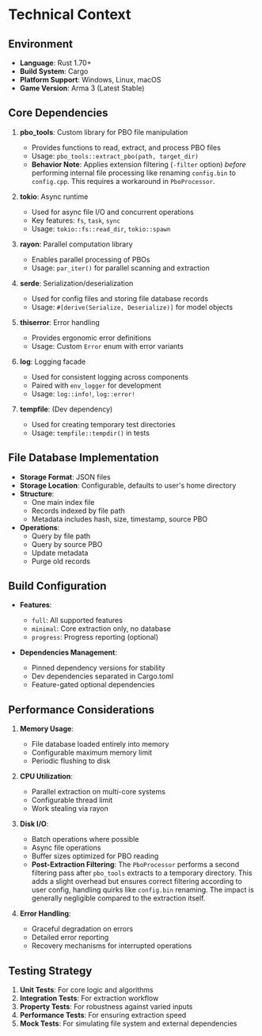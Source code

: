 # Technical Context

## Environment

- **Language**: Rust 1.70+
- **Build System**: Cargo
- **Platform Support**: Windows, Linux, macOS
- **Game Version**: Arma 3 (Latest Stable)

## Core Dependencies

1. **pbo_tools**: Custom library for PBO file manipulation
   - Provides functions to read, extract, and process PBO files
   - Usage: `pbo_tools::extract_pbo(path, target_dir)`
   - **Behavior Note**: Applies extension filtering (`-filter` option) *before* performing internal file processing like renaming `config.bin` to `config.cpp`. This requires a workaround in `PboProcessor`.

2. **tokio**: Async runtime
   - Used for async file I/O and concurrent operations
   - Key features: `fs`, `task`, `sync`
   - Usage: `tokio::fs::read_dir`, `tokio::spawn`

3. **rayon**: Parallel computation library
   - Enables parallel processing of PBOs
   - Usage: `par_iter()` for parallel scanning and extraction

4. **serde**: Serialization/deserialization
   - Used for config files and storing file database records
   - Usage: `#[derive(Serialize, Deserialize)]` for model objects

5. **thiserror**: Error handling
   - Provides ergonomic error definitions
   - Usage: Custom `Error` enum with error variants

6. **log**: Logging facade
   - Used for consistent logging across components
   - Paired with `env_logger` for development
   - Usage: `log::info!`, `log::error!`

7. **tempfile**: (Dev dependency)
   - Used for creating temporary test directories
   - Usage: `tempfile::tempdir()` in tests

## File Database Implementation

- **Storage Format**: JSON files
- **Storage Location**: Configurable, defaults to user's home directory
- **Structure**:
  - One main index file
  - Records indexed by file path
  - Metadata includes hash, size, timestamp, source PBO
- **Operations**:
  - Query by file path
  - Query by source PBO
  - Update metadata
  - Purge old records

## Build Configuration

- **Features**:
  - `full`: All supported features
  - `minimal`: Core extraction only, no database
  - `progress`: Progress reporting (optional)
  
- **Dependencies Management**:
  - Pinned dependency versions for stability
  - Dev dependencies separated in Cargo.toml
  - Feature-gated optional dependencies

## Performance Considerations

1. **Memory Usage**:
   - File database loaded entirely into memory
   - Configurable maximum memory limit
   - Periodic flushing to disk

2. **CPU Utilization**:
   - Parallel extraction on multi-core systems
   - Configurable thread limit
   - Work stealing via rayon

3. **Disk I/O**:
   - Batch operations where possible
   - Async file operations
   - Buffer sizes optimized for PBO reading
   - **Post-Extraction Filtering**: The `PboProcessor` performs a second filtering pass after `pbo_tools` extracts to a temporary directory. This adds a slight overhead but ensures correct filtering according to user config, handling quirks like `config.bin` renaming. The impact is generally negligible compared to the extraction itself.

4. **Error Handling**:
   - Graceful degradation on errors
   - Detailed error reporting
   - Recovery mechanisms for interrupted operations

## Testing Strategy

1. **Unit Tests**: For core logic and algorithms
2. **Integration Tests**: For extraction workflow
3. **Property Tests**: For robustness against varied inputs
4. **Performance Tests**: For ensuring extraction speed
5. **Mock Tests**: For simulating file system and external dependencies 